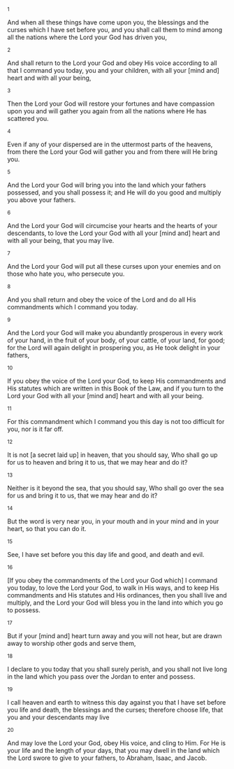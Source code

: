<sup>1</sup> 

And when all these things have come upon you, the blessings and the curses which I have set before you, and you shall call them to mind among all the nations where the Lord your God has driven you, 

<sup>2</sup> 

And shall return to the Lord your God and obey His voice according to all that I command you today, you and your children, with all your [mind and] heart and with all your being, 

<sup>3</sup> 

Then the Lord your God will restore your fortunes and have compassion upon you and will gather you again from all the nations where He has scattered you. 

<sup>4</sup> 

Even if any of your dispersed are in the uttermost parts of the heavens, from there the Lord your God will gather you and from there will He bring you. 

<sup>5</sup> 

And the Lord your God will bring you into the land which your fathers possessed, and you shall possess it; and He will do you good and multiply you above your fathers. 

<sup>6</sup> 

And the Lord your God will circumcise your hearts and the hearts of your descendants, to love the Lord your God with all your [mind and] heart and with all your being, that you may live. 

<sup>7</sup> 

And the Lord your God will put all these curses upon your enemies and on those who hate you, who persecute you. 

<sup>8</sup> 

And you shall return and obey the voice of the Lord and do all His commandments which I command you today. 

<sup>9</sup> 

And the Lord your God will make you abundantly prosperous in every work of your hand, in the fruit of your body, of your cattle, of your land, for good; for the Lord will again delight in prospering you, as He took delight in your fathers, 

<sup>10</sup> 

If you obey the voice of the Lord your God, to keep His commandments and His statutes which are written in this Book of the Law, and if you turn to the Lord your God with all your [mind and] heart and with all your being. 

<sup>11</sup> 

For this commandment which I command you this day is not too difficult for you, nor is it far off. 

<sup>12</sup> 

It is not [a secret laid up] in heaven, that you should say, Who shall go up for us to heaven and bring it to us, that we may hear and do it? 

<sup>13</sup> 

Neither is it beyond the sea, that you should say, Who shall go over the sea for us and bring it to us, that we may hear and do it? 

<sup>14</sup> 

But the word is very near you, in your mouth and in your mind and in your heart, so that you can do it. 

<sup>15</sup> 

See, I have set before you this day life and good, and death and evil. 

<sup>16</sup> 

[If you obey the commandments of the Lord your God which] I command you today, to love the Lord your God, to walk in His ways, and to keep His commandments and His statutes and His ordinances, then you shall live and multiply, and the Lord your God will bless you in the land into which you go to possess. 

<sup>17</sup> 

But if your [mind and] heart turn away and you will not hear, but are drawn away to worship other gods and serve them, 

<sup>18</sup> 

I declare to you today that you shall surely perish, and you shall not live long in the land which you pass over the Jordan to enter and possess. 

<sup>19</sup> 

I call heaven and earth to witness this day against you that I have set before you life and death, the blessings and the curses; therefore choose life, that you and your descendants may live 

<sup>20</sup> 

And may love the Lord your God, obey His voice, and cling to Him. For He is your life and the length of your days, that you may dwell in the land which the Lord swore to give to your fathers, to Abraham, Isaac, and Jacob.